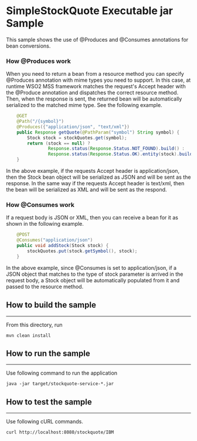 # SimpleStockQuote Executable jar Sample

This sample shows the use of @Produces and @Consumes annotations for bean conversions.

### How @Produces work

When you need to return a bean from a resource method you can specify @Produces annotation with mime types you need to 
support. In this case, at runtime WSO2 MSS framework matches the request's Accept header with the @Produce annotation 
and dispatches the correct resource method. Then, when the response is sent, the returned bean will be automatically 
serialized to the matched mime type. See the following example.

```java
    @GET
    @Path("/{symbol}")
    @Produces({"application/json", "text/xml"})
    public Response getQuote(@PathParam("symbol") String symbol) {
        Stock stock = stockQuotes.get(symbol);
        return (stock == null) ?
                Response.status(Response.Status.NOT_FOUND).build() :
                Response.status(Response.Status.OK).entity(stock).build();
    }
```

In the above example, if the requests Accept header is application/json, then the Stock bean object will be serialized 
as JSON and will be sent as the response. In the same way if the requests Accept header is text/xml, then the bean 
will be serialized as XML and will be sent as the respond.


### How @Consumes work

If a request body is JSON or XML, then you can receive a bean for it as shown in the following example.

```java
    @POST
    @Consumes("application/json")
    public void addStock(Stock stock) {
        stockQuotes.put(stock.getSymbol(), stock);
    }
```

In the above example, since @Consumes is set to application/json, if a JSON object that matches to the type of stock 
parameter is arrived in the request body, a Stock object will be automatically populated from it and passed to the 
resource method.


## How to build the sample
------------------------------------------

From this directory, run

```
mvn clean install
```

## How to run the sample
------------------------------------------

Use following command to run the application
```
java -jar target/stockquote-service-*.jar
```

## How to test the sample
------------------------------------------

Use following cURL commands.
```
curl http://localhost:8080/stockquote/IBM
```
